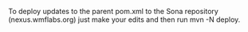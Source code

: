 To deploy updates to the parent pom.xml to the Sona repository (nexus.wmflabs.org) just make your edits and then run mvn -N deploy. 
